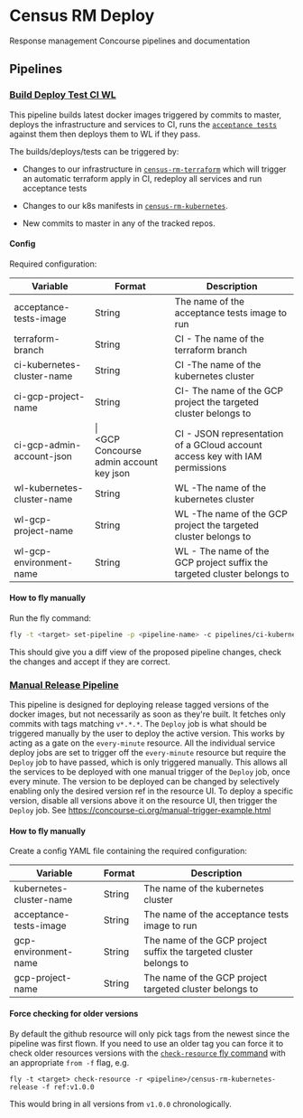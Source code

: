 # Census RM Deploy
Response management Concourse pipelines and documentation

## Pipelines
### [Build Deploy Test CI WL](pipelines/build-deploy-test-CI-WL.yml)
This pipeline builds latest docker images triggered by commits to master, deploys the infrastructure and services to CI, runs the [`acceptance tests`](https://github.com/ONSdigital/census-rm-acceptance-tests) against them then deploys them to WL if they pass.

The builds/deploys/tests can be triggered by:
* Changes to our infrastructure in [`census-rm-terraform`](https://github.com/ONSdigital/census-rm-terraform) which will trigger an automatic terraform apply in CI, redeploy all services and run acceptance tests

* Changes to our k8s manifests in [`census-rm-kubernetes`](https://github.com/ONSdigital/census-rm-kubernetes).

* New commits to master in any of the tracked repos.

#### Config
Required configuration:

| Variable                    | Format                                                                              | Description                                                                                   |
| --------------------------- | ----------------------------------------------------------------------------------- | --------------------------------------------------------------------------------------------- |
| acceptance-tests-image      | String                                                                              | The name of the acceptance tests image to run                                                 |
| terraform-branch            | String                                                                              | CI - The name of the terraform branch                                                         |
| ci-kubernetes-cluster-name  | String                                                                              | CI -The name of the kubernetes cluster                                                        |
| ci-gcp-project-name         | String                                                                              | CI- The name of the GCP project the targeted cluster belongs to                               |
| ci-gcp-admin-account-json   | \| <br>\<GCP Concourse admin account key json                                       | CI - JSON representation of a GCloud account access key with IAM permissions                  |
| wl-kubernetes-cluster-name  | String                                                                              | WL -The name of the kubernetes cluster                                                        |
| wl-gcp-project-name         | String                                                                              | WL -The name of the GCP project the targeted cluster belongs to                               |
| wl-gcp-environment-name     | String                                                                              | WL - The name of the GCP project suffix the targeted cluster belongs to                       |


#### How to fly manually
Run the fly command:
```bash
fly -t <target> set-pipeline -p <pipeline-name> -c pipelines/ci-kubernetes-pipeline.yml -l <path-to-config-yml>
```
This should give you a diff view of the proposed pipeline changes, check the changes and accept if they are correct.

### [Manual Release Pipeline](pipelines/manual-release-pipeline.yml)
This pipeline is designed for deploying release tagged versions of the docker images, but not necessarily as soon as they're built. It fetches only commits with tags matching `v*.*.*`. The `Deploy` job is what should be triggered manually by the user to deploy the active version. This works by acting as a gate on the `every-minute` resource. All the individual service deploy jobs are set to trigger off the `every-minute` resource but require the `Deploy` job to have passed, which is only triggered manually. This allows all the services to be deployed with one manual trigger of the `Deploy` job, once every minute. The version to be deployed can be changed by selectively enabling only the desired version ref in the resource UI.
 To deploy a specific version, disable all versions above it on the resource UI, then trigger the `Deploy` job. See https://concourse-ci.org/manual-trigger-example.html

#### How to fly manually
Create a config YAML file containing the required configuration:

| Variable                 | Format                                                                              | Description                                                                              |
| ------------------------ | ----------------------------------------------------------------------------------- | ---------------------------------------------------------------------------------------- |
| kubernetes-cluster-name  | String                                                                              | The name of the kubernetes cluster                                                       |
| acceptance-tests-image   | String                                                                              | The name of the acceptance tests image to run                                            |
| gcp-environment-name     | String                                                                              | The name of the GCP project suffix the targeted cluster belongs to                       |
| gcp-project-name         | String                                                                              | The name of the GCP project targeted cluster belongs to                                                       |

#### Force checking for older versions
By default the github resource will only pick tags from the newest since the pipeline was first flown. If you need to use an older tag you can force it to check older resources versions with the [`check-resource` fly command](https://concourse-ci.org/managing-resources.html#fly-check-resource) with an appropriate `from -f` flag, e.g.

```shell-script
fly -t <target> check-resource -r <pipeline>/census-rm-kubernetes-release -f ref:v1.0.0
```

This would bring in all versions from `v1.0.0` chronologically.
